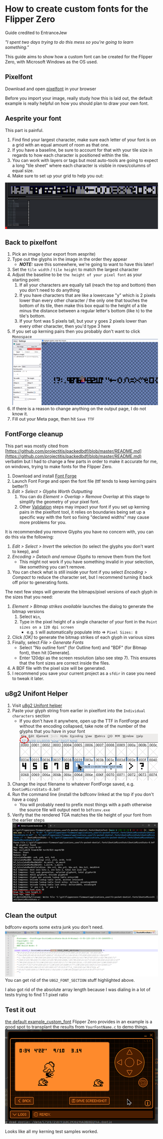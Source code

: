 # How to create custom fonts for the Flipper Zero

Guide credited to EntranceJew

*"I spent two days trying to do this mess so you're going to learn something."*

This guide aims to show how a custom font can be created for the Flipper Zero, with Microsoft Windows as the OS used.

## Pixelfont

Download and open [pixelfont](https://yellowafterlife.itch.io/pixelfont) in your browser 

Before you import your image, really study how this is laid out, the default example is really helpful on how you should plan to draw your own font.

## Aesprite your font

This part is painful.

1. Find find your largest character, make sure each letter of your font is on a grid with an equal amount of room as that one.
1. If you have a baseline, be sure to account for that with your tile size in regards to how each character is positioned within the tile.
1. You can work with layers or tags but most auto-tools are going to expect a long "tile sheet" where each character is visible in rows/columns of equal size.
1. Make sure to set up your grid to help you out:

![aesprite_photo](aseprite_grid.png)

## Back to pixelfont
1. Pick an image (your export from aesprite)
1. Type out the glyphs in the image in the order they appear
	- ***NOTE:*** save this somewhere, we're going to want to have this later!
1. Set the `tile width` / `tile height` to match the largest character
1. Adjust the baseline to be `the height of your pixel font` as your starting point:
	1. If all your characters are equally tall (reach the top and bottom) then you don't need to do anything
	1. If you have characters that are like a lowercase "y" which is 2 pixels lower than every other character / the only one that touches the bottom of its tile, then make this box equal to the height of a tile minus the distance between a regular letter's bottom (like `h`) to the tile's bottom. 
	1. If your font was 5 pixels tall, but your y goes 2 pixels lower than every other character, then you'd type 3 here
1. If you set up kerning pairs then you probably don't want to click `Monospace`
![pixelfont](pixelfont_setup.png)
1. If there is a reason to change anything on the output page, I do not know it.
1. Fill out your Meta page, then hit `Save TTF`

## FontForge cleanup
This part was mostly cited from [https://github.com/projectitis/packedbdf/blob/master/README.md](https://github.com/projectitis/packedbdf/blob/master/README.md) verbatim but I had to change a few parts in order to make it accurate for me, on windows, trying to make fonts for the Flipper Zero.

1. Download and install [Font Forge](https://fontforge.github.io/en-US/downloads/)
1. Launch Font Forge and open the font file (ttf tends to keep kerning pairs better?)
1. _Edit > Select > Glyphs Worth Outputting_ 
	1. You can do _Element > Overlap > Remove Overlap_ at this stage to simplify the geometry of your pixel font.
	1. Other [Validation](http://designwithfontforge.com/en-US/The_Final_Output_Generating_Font_Files.html) steps may impact your font if you set up kerning pairs in the pixelfont tool, it relies on boundaries being set up a specific way with the font so fixing "declared widths" may cause more problems for you.

It is recommended you remove Glyphs you have no concern with, you can do this via the following:

1. *Edit > Select > Invert* the selection (to select the glyphs you don't want to keep), and
1. *Encoding > Detach and remove Glyphs* to remove them from the font
	- This might not work if you have something invalid in your selection, like something you can't remove.
1. You can check what is still inside your font if you select *Encoding > Compact* to reduce the character set, but I recommend turning it back off prior to generating fonts.

The next few steps will generate the bitmaps/pixel versions of each glyph in the sizes that you need:

1. _Element > Bitmap strikes available_ launches the dialog to generate the bitmap versions
	1. Select `Win`,
	1. Type in the pixel height of a single character of your font in the `Point sizes on a 120 dpi screen` 
		- e.g. `5` will automatically populate into => `Pixel Sizes: 8`
1. Click *[OK]* to generate the bitmap strikes of each glyph in various sizes
1. Finally, select _File > Generate Fonts_
    - Select "No outline font" (for Outline font) and "BDF" (for Bitmap font), then hit \[Generate\].
    - Enter 120dpi as the screen resolution (also see step 7). This ensures that the font sizes are correct inside the files.
1. A BDF file with the pixel size will be generated.
1. I recommend you save your current project as a `sfdir` in case you need to tweak it later.

## u8g2 Unifont Helper

1. Visit [u8g2 Unifont helper](https://stncrn.github.io/u8g2-unifont-helper/)
1. Paste your glyph string from earlier in pixelfont into the `Individual characters` section
	- If you don't have it anywhere, open up the TTF in FontForge and without the encoding collapsed, take note of the number of the glyphs that you have in your font
	   ![fontforgeSetup](fontforge_setup.png)
1. Change the input filename to whatever FontForge saved, e.g. `DootieMicroStats-8.bdf`
1. Run the command line (install the bdfconv linked at the top if you don't have a copy)
	- You will probably need to prefix most things with a path otherwise the source file will output next to `bdfconv.exe`
1. Verify that the rendered TGA matches the tile height of your font from the earlier steps ![config](bdfconv_output.png)

## Clean the output
bdfconv exports some extra junk you don't need.
![configresult](bdfconv_result.png)
You can get rid of the `U8G2_FONT_SECTION` stuff highlighted above.

I also got rid of the absolute array length because I was dialing in a lot of tests trying to find 1:1 pixel ratio

## Test it out
[the default example_custom_font](https://github.com/flipperdevices/flipperzero-firmware/tree/dev/applications/examples/example_custom_font) Flipper Zero provides in an example is a good spot to transplant the results from `YourFontName.c` to demo things.
![fontTestimg](tested_font.png)

Looks like all my kerning test samples worked.